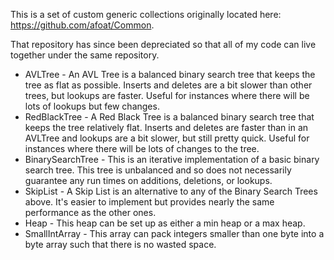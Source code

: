 ﻿This is a set of custom generic collections originally located here: https://github.com/afoat/Common.

That repository has since been depreciated so that all of my code can live together under the same repository.

* AVLTree - An AVL Tree is a balanced binary search tree that keeps the tree as flat as possible. Inserts and deletes are a bit slower than other trees, but lookups are faster. Useful for instances where there will be lots of lookups but few changes.
* RedBlackTree - A Red Black Tree is a balanced binary search tree that keeps the tree relatively flat. Inserts and deletes are faster than in an AVLTree and lookups are a bit slower, but still pretty quick. Useful for instances where there will be lots of changes to the tree.
* BinarySearchTree - This is an iterative implementation of a basic binary search tree. This tree is unbalanced and so does not necessarily guarantee any run times on additions, deletions, or lookups.
* SkipList - A Skip List is an alternative to any of the Binary Search Trees above. It's easier to implement but provides nearly the same performance as the other ones.
* Heap - This heap can be set up as either a min heap or a max heap.
* SmallIntArray - This array can pack integers smaller than one byte into a byte array such that there is no wasted space.
